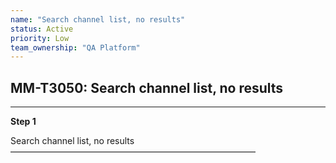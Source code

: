 ```yaml
---
name: "Search channel list, no results"
status: Active
priority: Low
team_ownership: "QA Platform"
---
```


## MM-T3050: Search channel list, no results

---

**Step 1**

Search channel list, no results\
————————————————————————————
